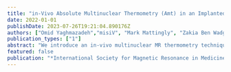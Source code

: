 ```yaml
---
title: "in-Vivo Absolute Multinuclear Thermometry (Amt) in an Implanted Rat"
date: 2022-01-01
publishDate: 2023-07-26T19:21:04.890176Z
authors: ["Omid Yaghmazadeh","misiV", "Mark Mattingly", "Zakia Ben Wadghiri, Youssef Zaim Youss Gironda", "Seena Dehkharghani", "Leeor Alon"]
publication_types: ["1"]
abstract: "We introduce an in-vivo multinuclear MR thermometry technique which utilizes the unique frequency shift between water and sodium resonant frequencies. Reconstruction of the absolute temperature is validated using chemical shift imaging conducted on a rodent model implanted with a thin fiber optic probe for monitoring."
featured: false
publication: "*International Society for Magnetic Resonance in Medicine*"
---
```


